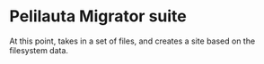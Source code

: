 # Pelilauta Migrator suite

At this point, takes in a set of files, and creates a site based on the filesystem data.
